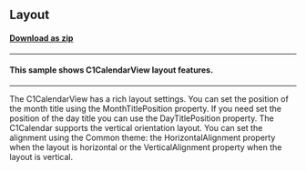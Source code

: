 ## Layout
#### [Download as zip](https://minhaskamal.github.io/DownGit/#/home?url=https://github.com/GrapeCity/ComponentOne-WinForms-Samples/tree/master/NetFramework\CalendarView\VB\Layout)
____
#### This sample shows C1CalendarView layout features.
____
The C1CalendarView has a rich layout settings. You can set the position of the month title using the MonthTitlePosition property.
If you need set the position of the day title you can use the DayTitlePosition property.
The C1Calendar supports the vertical orientation layout.
You can set the alignment using the Common theme: the HorizontalAlignment property when the layout is horizontal or the VerticalAlignment property when the layout is vertical.